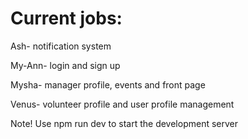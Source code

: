 # Current jobs:
Ash- notification system

My-Ann-  login and sign up

Mysha- manager profile, events and front page

Venus- volunteer profile and user profile management

Note! Use npm run dev to start the development server